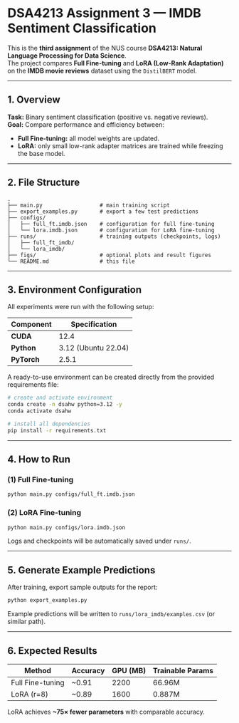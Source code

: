 # DSA4213 Assignment 3 — IMDB Sentiment Classification

This is the **third assignment** of the NUS course **DSA4213:  Natural Language Processing for Data Science**.  
The project compares **Full Fine-tuning** and **LoRA (Low-Rank Adaptation)** on the **IMDB movie reviews** dataset using the `DistilBERT` model.

---

## 1. Overview

**Task:** Binary sentiment classification (positive vs. negative reviews).  
**Goal:** Compare performance and efficiency between:
- **Full Fine-tuning:** all model weights are updated.
- **LoRA:** only small low-rank adapter matrices are trained while freezing the base model.

---

## 2. File Structure

```
.
├── main.py                  # main training script
├── export_examples.py       # export a few test predictions
├── configs/
│   ├── full_ft.imdb.json    # configuration for full fine-tuning
│   └── lora.imdb.json       # configuration for LoRA fine-tuning
├── runs/                    # training outputs (checkpoints, logs)
│   ├── full_ft_imdb/
│   └── lora_imdb/
├── figs/                    # optional plots and result figures
└── README.md                # this file
```

---

## 3. Environment Configuration

All experiments were run with the following setup:

| Component | Specification |
|------------|----------------|
| **CUDA** | 12.4 |
| **Python** | 3.12 (Ubuntu 22.04) |
| **PyTorch** | 2.5.1 |

A ready-to-use environment can be created directly from the provided requirements file:

```bash
# create and activate environment
conda create -n dsahw python=3.12 -y
conda activate dsahw

# install all dependencies
pip install -r requirements.txt
```


---

## 4. How to Run

### (1) Full Fine-tuning
```bash
python main.py configs/full_ft.imdb.json
```

### (2) LoRA Fine-tuning
```bash
python main.py configs/lora.imdb.json
```

Logs and checkpoints will be automatically saved under `runs/`.

---

## 5. Generate Example Predictions

After training, export sample outputs for the report:

```bash
python export_examples.py
```

Example predictions will be written to `runs/lora_imdb/examples.csv` (or similar path).

---

## 6. Expected Results

| Method | Accuracy | GPU (MB) | Trainable Params |
|--------|-----------|----------|------------------|
| Full Fine-tuning | ~0.91 | 2200 | 66.96M |
| LoRA (r=8) | ~0.89 | 1600 | 0.887M |

LoRA achieves **~75× fewer parameters** with comparable accuracy.



